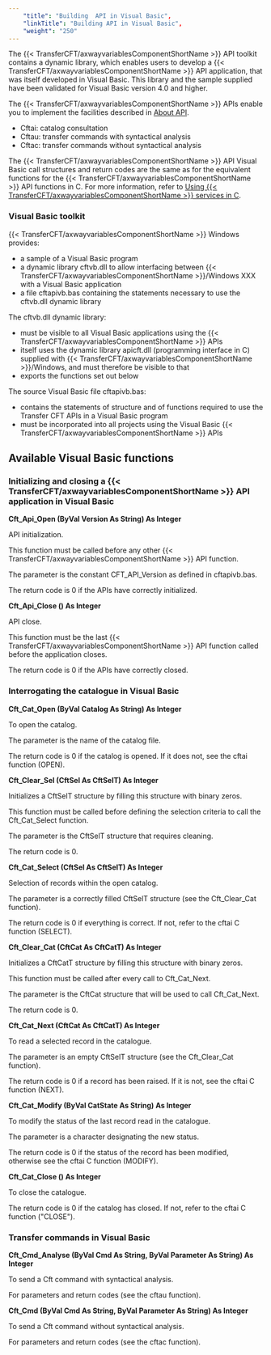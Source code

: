 ```yaml
---
    "title": "Building  API in Visual Basic",
    "linkTitle": "Building API in Visual Basic",
    "weight": "250"
---
```

The {{< TransferCFT/axwayvariablesComponentShortName  >}} API toolkit contains a dynamic library, which enables
users to develop a {{< TransferCFT/axwayvariablesComponentShortName  >}} API application, that was itself developed
in Visual Basic. This library and the sample supplied have been validated
for Visual Basic version 4.0 and higher.

The {{< TransferCFT/axwayvariablesComponentShortName  >}} APIs enable you to implement the facilities
described in [About API](../../../../about_this_document_zos/using_apis).

- Cftai:
    catalog consultation
- Cftau:
    transfer commands with syntactical analysis
- Cftac:
    transfer commands without syntactical analysis

The {{< TransferCFT/axwayvariablesComponentShortName  >}} API Visual Basic call structures and return
codes are the same as for the equivalent functions for the {{< TransferCFT/axwayvariablesComponentShortName  >}}
API functions in C. For more information, refer to [Using {{< TransferCFT/axwayvariablesComponentShortName  >}} services in C](../../../../about_this_document_ibmi/using_apis/using_cft_services_in_c).

### Visual Basic toolkit

{{< TransferCFT/axwayvariablesComponentShortName  >}} Windows provides:

- a sample of a Visual
    Basic program
- a dynamic library
    cftvb.dll to allow interfacing between {{< TransferCFT/axwayvariablesComponentShortName  >}}/Windows
    XXX with a Visual Basic application
- a file
    cftapivb.bas containing the statements necessary to use the cftvb.dll
    dynamic library

The cftvb.dll dynamic library:

- must be visible
    to all Visual Basic applications using the {{< TransferCFT/axwayvariablesComponentShortName  >}} APIs
- itself uses
    the dynamic library apicft.dll (programming interface in C) supplied
    with {{< TransferCFT/axwayvariablesComponentShortName  >}}/Windows, and must therefore be visible to that
- exports the
    functions set out below

The source Visual Basic file cftapivb.bas:

- contains the
    statements of structure and of functions required to use the Transfer
    CFT APIs in a Visual Basic program
- must be incorporated
    into all projects using the Visual Basic {{< TransferCFT/axwayvariablesComponentShortName  >}} APIs

Available Visual Basic functions
--------------------------------

### Initializing and closing a {{< TransferCFT/axwayvariablesComponentShortName  >}} API application in Visual Basic

****Cft_Api_Open (ByVal Version As String) As Integer****

API initialization.

This function must be called before any other {{< TransferCFT/axwayvariablesComponentShortName  >}} API function.

The parameter is the constant CFT_API_Version as defined in cftapivb.bas.

The return code is 0 if the APIs have correctly initialized.

****Cft_Api_Close () As Integer****

API close.

This function must be the last {{< TransferCFT/axwayvariablesComponentShortName  >}} API function called before
the application closes.

The return code is 0 if the APIs have correctly closed.

### Interrogating the catalogue in Visual Basic

****Cft_Cat_Open (ByVal Catalog As String) As Integer****

To open the catalog.

The parameter is the name of the catalog file.

The return code is 0 if the catalog is opened. If it does not, see
the cftai function (OPEN).

****Cft_Clear_Sel (CftSel As CftSelT) As Integer****

Initializes a CftSelT structure by filling this structure with binary
zeros.

This function must be called before defining the selection criteria
to call the Cft_Cat_Select function.

The parameter is the CftSelT structure that requires cleaning.

The return code is 0.

****Cft_Cat_Select (CftSel As CftSelT) As
Integer****

Selection of records within the open catalog.

The parameter is a correctly filled CftSelT structure (see the Cft_Clear_Cat
function).

The return code is 0 if everything is correct. If not, refer to the
cftai C function (SELECT).

****Cft_Clear_Cat (CftCat As CftCatT) As Integer****

Initializes a CftCatT structure by filling this structure with binary
zeros.

This function must be called after every call to Cft_Cat_Next.

The parameter is the CftCat structure that will be used to call Cft_Cat_Next.

The return code is 0.

****Cft_Cat_Next (CftCat As CftCatT) As Integer****

To read a selected record in the catalogue.

The parameter is an empty CftSelT structure (see the Cft_Clear_Cat function).

The return code is 0 if a record has been raised. If it is not, see
the cftai C function (NEXT).

****Cft_Cat_Modify (ByVal CatState As String)
As Integer****

To modify the status of the last record read in the catalogue.

The parameter is a character designating the new status.

The return code is 0 if the status of the record has been modified,
otherwise see the cftai C function (MODIFY).

****Cft_Cat_Close () As Integer****

To close the catalogue.

The return code is 0 if the catalog has closed. If not, refer to
the cftai C function ("CLOSE").

### Transfer commands in Visual Basic

****Cft_Cmd_Analyse (ByVal Cmd As String, ByVal Parameter As String) As
Integer****

To send a Cft command with syntactical analysis.

For parameters and return codes (see the cftau function).

****Cft_Cmd (ByVal Cmd As String, ByVal Parameter
As String) As Integer****

To send a Cft command without syntactical analysis.

For parameters and return codes (see the cftac function).
